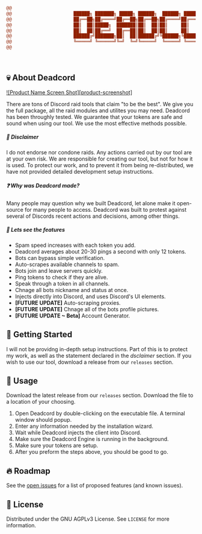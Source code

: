```diff
@@                                                                                                               @@
@@                       ██████╗ ███████╗ █████╗ ██████╗  ██████╗ ██████╗ ██████╗ ██████╗                        @@
@@                       ██╔══██╗██╔════╝██╔══██╗██╔══██╗██╔════╝██╔═══██╗██╔══██╗██╔══██╗                       @@
@@                       ██║  ██║█████╗  ███████║██║  ██║██║     ██║   ██║██████╔╝██║  ██║                       @@
@@                       ██║  ██║██╔══╝  ██╔══██║██║  ██║██║     ██║   ██║██╔══██╗██║  ██║                       @@
@@                       ██████╔╝███████╗██║  ██║██████╔╝╚██████╗╚██████╔╝██║  ██║██████╔╝                       @@
@@                       ╚═════╝ ╚══════╝╚═╝  ╚═╝╚═════╝  ╚═════╝ ╚═════╝ ╚═╝  ╚═╝╚═════╝                        @@
@@                                                                                                               @@
```

<br>

## 💀 About Deadcord

[![Product Name Screen Shot][product-screenshot]](https://example.com)

There are tons of Discord raid tools that claim "to be the best". We give you the full package, all the raid modules and utilites you may need. Deadcord has been throughly tested. We guarantee that your tokens are safe and sound when using our tool. We use the most effective methods possible.


##### 🚨 Disclaimer
I do not endorse nor condone raids. Any actions carried out by our tool are at your own risk. We are responsible for creating our tool, but not for how it is used.
To protect our work, and to prevent it from being re-distributed, we have not provided detailed development setup instructions.

##### ❓ Why was Deadcord made?
Many people may question why we built Deadcord, let alone make it open-source for many people to access. Deadcord was built to protest against several of Discords recent actions and decisions, among other things.

##### 🚀 Lets see the features
* Spam speed increases with each token you add.
* Deadcord averages about 20-30 pings a second with only 12 tokens.
* Bots can bypass simple verification.
* Auto-scrapes available channels to spam.
* Bots join and leave servers quickly. 
* Ping tokens to check if they are alive.
* Speak through a token in all channels.
* Chnage all bots nickname and status at once.
* Injects directly into Discord, and uses Discord's UI elements.
* **[FUTURE UPDATE]** Auto-scraping proxies.
* **[FUTURE UPDATE]** Chnage all of the bots profile pictures.
* **[FUTURE UPDATE ~ Beta]** Account Generator.

## 🏁 Getting Started

I will not be providng in-depth setup instructions. Part of this is to protect my work, as well as the statement declared in the *dsclaimer* section. If you wish to use our tool, download a release from our `releases` section.

## 🧰 Usage

Download the latest release from our `releases` section. Download the file to a location of your choosing.

1. Open Deadcord by double-clicking on the executable file. A terminal window should popup.
2. Enter any information needed by the installation wizard. 
3. Wait while Deadcord injects the client into Discord.
4. Make sure the Deadcord Engine is running in the background.
5. Make sure your tokens are setup.
6. After you preform the steps above, you should be good to go. 

## 🔥 Roadmap

See the [open issues]() for a list of proposed features (and known issues).

## 📜 License

Distributed under the GNU AGPLv3 License. See `LICENSE` for more information.
